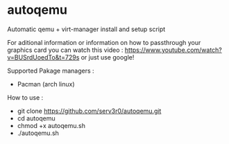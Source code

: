 # autoqemu
Automatic qemu + virt-manager install and setup script 

For aditional information or information on how to passthrough your graphics card you can watch this video : https://www.youtube.com/watch?v=BUSrdUoedTo&t=729s or just use google!

Supported Pakage managers :
- Pacman (arch linux)

How to use :
- git clone https://github.com/serv3r0/autoqemu.git
- cd autoqemu
- chmod +x autoqemu.sh
- ./autoqemu.sh
